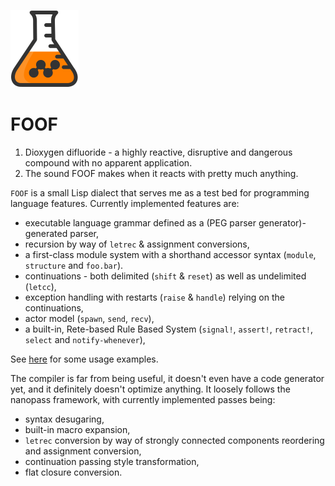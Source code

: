![FOOF](/flask.png)

# FOOF

1. Dioxygen difluoride - a highly reactive, disruptive and dangerous compound with no apparent application.
2. The sound FOOF makes when it reacts with pretty much anything.

`FOOF` is a small Lisp dialect that serves me as a test bed for programming language features. Currently implemented features are:

- executable language grammar defined as a (PEG parser generator)-generated parser,
- recursion by way of `letrec` & assignment conversions,
- a first-class module system with a shorthand accessor syntax (`module`, `structure` and `foo.bar`).
- continuations - both delimited (`shift` & `reset`) as well as undelimited (`letcc`),
- exception handling with restarts (`raise` & `handle`) relying on the continuations,
- actor model (`spawn`, `send`, `recv`),
- a built-in, Rete-based Rule Based System (`signal!`, `assert!`, `retract!`, `select` and `notify-whenever`),

See [here](test/foof) for some usage examples.

The compiler is far from being useful, it doesn't even have a code generator yet, and it definitely doesn't optimize anything. It loosely follows the nanopass framework, with currently implemented passes being:

- syntax desugaring,
- built-in macro expansion,
- `letrec` conversion by way of strongly connected components reordering and assignment conversion,
- continuation passing style transformation,
- flat closure conversion.
